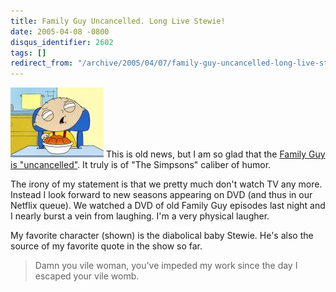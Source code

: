 ```yaml
---
title: Family Guy Uncancelled. Long Live Stewie!
date: 2005-04-08 -0800
disqus_identifier: 2602
tags: []
redirect_from: "/archive/2005/04/07/family-guy-uncancelled-long-live-stewie.aspx/"
---
```


![Stewie](/images/Stewie.jpg) This is old news, but I am so glad that
the [Family Guy is "uncancelled"](http://www.fox.com/familyguy/). It
truly is of "The Simpsons" caliber of humor.

The irony of my statement is that we pretty much don't watch TV any
more. Instead I look forward to new seasons appearing on DVD (and thus
in our Netflix queue). We watched a DVD of old Family Guy episodes last
night and I nearly burst a vein from laughing. I'm a very physical
laugher.

My favorite character (shown) is the diabolical baby Stewie. He's also
the source of my favorite quote in the show so far.

> Damn you vile woman, you've impeded my work since the day I escaped
> your vile womb.

